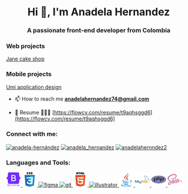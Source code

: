 <h1 align="center">Hi 👋, I'm Anadela Hernandez</h1>
<h3 align="center">A passionate front-end developer from Colombia</h3>

<h3 align="left">Web projects</h3>
<a href="https://jane-cake-shop.netlify.app/" align="left">Jane cake shop</a>

  <h3 align="left">Mobile projects</h3>
  <a href="https://www.figma.com/proto/RzfJFfZlD8U6PiIoHG9LGb/Wireframe-UMI?type=design&node-id=622-8496&t=pIrIpxnvA9zLDlLE-1&scaling=scale-down&page-id=622%3A4807&starting-point-node-id=768%3A5844&mode=design" align="center">Umi application design</a>

- 📫 How to reach me **anadelahernandez74@gmail.com**

- 📄 Resume 👨🏻‍💻 [https://flowcv.com/resume/t9aqhsggd6](https://flowcv.com/resume/t9aqhsggd6)

<h3 align="left">Connect with me:</h3>
<p align="left">
<a href="https://www.linkedin.com/in/anadelahernandez" target="blank"><img align="center" src="https://raw.githubusercontent.com/rahuldkjain/github-profile-readme-generator/master/src/images/icons/Social/linked-in-alt.svg" alt="anadela-hernández" height="30" width="40" /></a>
<a href="https://instagram.com/anadela_hernandez" target="blank"><img align="center" src="https://raw.githubusercontent.com/rahuldkjain/github-profile-readme-generator/master/src/images/icons/Social/instagram.svg" alt="anadela_hernandez" height="30" width="40" /></a>
<a href="https://www.behance.net/anadelahernndez2" target="blank"><img align="center" src="https://raw.githubusercontent.com/rahuldkjain/github-profile-readme-generator/master/src/images/icons/Social/behance.svg" alt="anadelahernndez2" height="30" width="40" /></a>
</p>

<h3 align="left">Languages and Tools:</h3>
<p align="left"> <a href="https://getbootstrap.com" target="_blank" rel="noreferrer"> <img src="https://raw.githubusercontent.com/devicons/devicon/master/icons/bootstrap/bootstrap-plain-wordmark.svg" alt="bootstrap" width="40" height="40"/> </a> <a href="https://www.w3schools.com/css/" target="_blank" rel="noreferrer"> <img src="https://raw.githubusercontent.com/devicons/devicon/master/icons/css3/css3-original-wordmark.svg" alt="css3" width="40" height="40"/> </a> <a href="https://www.figma.com/" target="_blank" rel="noreferrer"> <img src="https://www.vectorlogo.zone/logos/figma/figma-icon.svg" alt="figma" width="40" height="40"/> </a> <a href="https://git-scm.com/" target="_blank" rel="noreferrer"> <img src="https://www.vectorlogo.zone/logos/git-scm/git-scm-icon.svg" alt="git" width="40" height="40"/> </a> <a href="https://www.w3.org/html/" target="_blank" rel="noreferrer"> <img src="https://raw.githubusercontent.com/devicons/devicon/master/icons/html5/html5-original-wordmark.svg" alt="html5" width="40" height="40"/> </a> <a href="https://www.adobe.com/in/products/illustrator.html" target="_blank" rel="noreferrer"> <img src="https://www.vectorlogo.zone/logos/adobe_illustrator/adobe_illustrator-icon.svg" alt="illustrator" width="40" height="40"/> </a> <a href="https://www.java.com" target="_blank" rel="noreferrer"> <img src="https://raw.githubusercontent.com/devicons/devicon/master/icons/java/java-original.svg" alt="java" width="40" height="40"/> </a> <a href="https://www.mysql.com/" target="_blank" rel="noreferrer"> <img src="https://raw.githubusercontent.com/devicons/devicon/master/icons/mysql/mysql-original-wordmark.svg" alt="mysql" width="40" height="40"/> </a> <a href="https://www.php.net" target="_blank" rel="noreferrer"> <img src="https://raw.githubusercontent.com/devicons/devicon/master/icons/php/php-original.svg" alt="php" width="40" height="40"/> </a> <a href="https://sass-lang.com" target="_blank" rel="noreferrer"> <img src="https://raw.githubusercontent.com/devicons/devicon/master/icons/sass/sass-original.svg" alt="sass" width="40" height="40"/> </a> </p>

<!---
anadelahl/anadelahl is a ✨ special ✨ repository because its `README.md` (this file) appears on your GitHub profile.
You can click the Preview link to take a look at your changes.
--->

